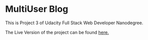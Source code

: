 # MultiUser Blog

This is Project 3 of Udacity Full Stack Web Developer Nanodegree. 

The Live Version of the project can be found [here.](http://myblog-789111.appspot.com)
